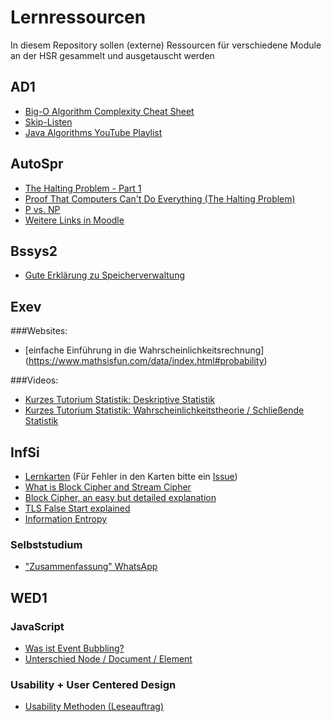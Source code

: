 # Lernressourcen

In diesem Repository sollen (externe) Ressourcen für verschiedene Module an der HSR gesammelt und ausgetauscht werden

## AD1

 * [Big-O Algorithm Complexity Cheat Sheet](http://bigocheatsheet.com/)
 * [Skip-Listen](http://www.ottigers.com/index.php?content=skip.htm&rubrik=eth)
 * [Java Algorithms YouTube Playlist](https://www.youtube.com/playlist?list=PLGLfVvz_LVvReUrWr94U-ZMgjYTQ538nT)

## AutoSpr

* [The Halting Problem - Part 1](https://www.youtube.com/watch?v=dhs04ofFJPI)
* [Proof That Computers Can't Do Everything (The Halting Problem)](https://www.youtube.com/watch?v=92WHN-pAFCs)
* [P vs. NP](https://youtu.be/YX40hbAHx3s)
* [Weitere Links in Moodle](https://moodle.hsr.ch/course/view.php?id=106)
 
## Bssys2

* [Gute Erklärung zu Speicherverwaltung](http://vfhcab.oncampus.de/loop/Speicherverwaltung)


## Exev

###Websites:

* [einfache Einführung in die Wahrscheinlichkeitsrechnung] (https://www.mathsisfun.com/data/index.html#probability)

###Videos:

* [Kurzes Tutorium Statistik: Deskriptive Statistik ](https://www.youtube.com/playlist?list=PLH07H-nk4AF-tQcFuWz5Fp66SVMyFrBqt)
* [Kurzes Tutorium Statistik: Wahrscheinlichkeitstheorie / Schließende Statistik ](https://www.youtube.com/playlist?list=PLH07H-nk4AF-5NVmmpz3kDT4bRnH_Ya8_)



## InfSi

* [Lernkarten](http://www.cram.com/flashcards/infsi1-6903581)
(Für Fehler in den Karten bitte ein [Issue](https://github.com/raphiz/hsr-lernressourcen/issues))
* [What is Block Cipher and Stream Cipher](https://www.youtube.com/watch?v=E_3M41NrtsU)
* [Block Cipher, an easy but detailed explanation](https://www.youtube.com/watch?v=-Gk9kaFoBxU)
* [TLS False Start explained](http://chimera.labs.oreilly.com/books/1230000000545/ch04.html#TLS_FALSE_START)
* [Information Entropy](https://www.youtube.com/watch?v=2s3aJfRr9gE)

### Selbststudium
* ["Zusammenfassung" WhatsApp](infsi/whatsapp.md)

## WED1

### JavaScript

  * [Was ist Event Bubbling?](http://javascript.info/tutorial/bubbling-and-capturing)
  * [Unterschied Node / Document / Element](http://stackoverflow.com/questions/9979172/difference-between-node-object-and-element-object)
 
### Usability + User Centered Design

  * [Usability Methoden (Leseauftrag)](https://github.com/raphiz/hsr-lernressourcen/blob/master/Usability-Methoden.pdf)

